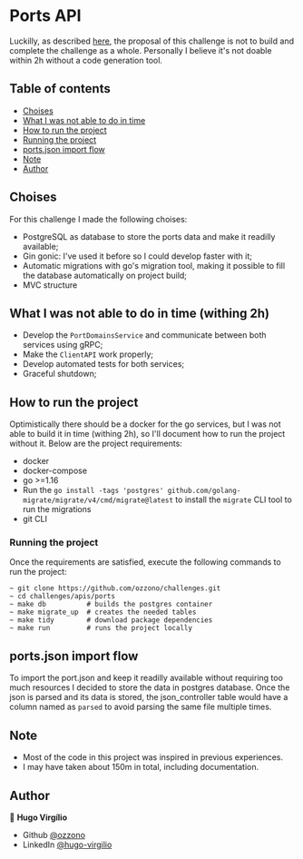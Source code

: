 # Ports API

Luckilly, as described [here](./DESCRIPTION.md), the proposal of this challenge is not to build and complete the challenge as a whole. Personally I believe it's not doable within 2h without a code generation tool.

## Table of contents

- [Choises](#choises)
- [What I was not able to do in time](#what-i-was-not-able-to-do-in-time)
- [How to run the project](#how-to-run-the-project)
- [Running the project](#running-the-project)
- [ports.json import flow](#portsjson-import-flow)
- [Note](#note)
- [Author](#author)

## Choises

For this challenge I made the following choises:

- PostgreSQL as database to store the ports data and make it readilly available;
- Gin gonic: I've used it before so I could develop faster with it;
- Automatic migrations with go's migration tool, making it possible to fill the database automatically on project build;
- MVC structure

## What I was not able to do in time (withing 2h)

- Develop the `PortDomainsService` and communicate between both services using gRPC;
- Make the `ClientAPI` work properly;
- Develop automated tests for both services;
- Graceful shutdown;

## How to run the project

Optimistically there should be a docker for the go services, but I was not able to build it in time (withing 2h), so I'll document how to run the project without it.
Below are the project requirements:

- docker
- docker-compose
- go >=1.16
- Run the `go install -tags 'postgres' github.com/golang-migrate/migrate/v4/cmd/migrate@latest` to install the `migrate` CLI tool to run the migrations
- git CLI

### Running the project

Once the requirements are satisfied, execute the following commands to run the project:

```shell
~ git clone https://github.com/ozzono/challenges.git
~ cd challenges/apis/ports 
~ make db          # builds the postgres container
~ make migrate_up  # creates the needed tables
~ make tidy        # download package dependencies
~ make run         # runs the project locally
```

## ports.json import flow

To import the port.json and keep it readilly available without requiring too much resources I decided to store the data in postgres database. Once the json is parsed and its data is stored, the json_controller table would have a column named as `parsed` to avoid parsing the same file multiple times.

## Note

- Most of the code in this project was inspired in previous experiences.
- I may have taken about 150m in total, including documentation.

## Author

👤 **Hugo Virgílio**

- Github [@ozzono](https://github.com/ozzono)
- LinkedIn [@hugo-virgilio](https://www.linkedin.com/in/hugo-virgilio/?locale=en_US)
